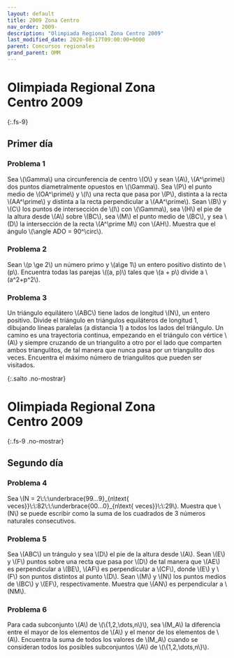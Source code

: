 ```yaml
---
layout: default
title: 2009 Zona Centro
nav_order: 2009-
description: "Olimpiada Regional Zona Centro 2009"
last_modified_date: 2020-08-17T09:00:00+0000
parent: Concursos regionales
grand_parent: OMM
---
```


<link rel="stylesheet" href="{{ '/assets/css/just-the-docs-degVerde.css' | absolute_url }}">
<script>
    jtd.setTheme('degVerde');
</script>

# Olimpiada Regional Zona Centro&nbsp;<span class="deg-sitio deg-sitio-texto">2009</span>
{:.fs-9}


## <span class="deg-sitio deg-sitio-texto">Primer día</span>

### Problema&nbsp;<span class="deg-sitio deg-sitio-texto">1</span>

Sea \\(\Gamma\\) una circunferencia de centro \\(O\\) y sean \\(A\\), \\(A^\prime\\) dos puntos diametralmente opuestos en \\(\Gamma\\). Sea \\(P\\) el punto medio de \\(OA^\prime\\) y \\(l\\) una recta que pasa por \\(P\\), distinta a la recta \\(AA^\prime\\) y distinta a la recta perpendicular a \\(AA^\prime\\). Sean \\(B\\) y \\(C\\) los puntos de intersección de \\(l\\) con \\(\Gamma\\), sea \\(H\\) el pie de la altura desde \\(A\\) sobre \\(BC\\), sea \\(M\\) el punto medio de \\(BC\\), y sea \\(D\\) la intersección de la recta \\(A^\prime M\\) con \\(AH\\).
Muestra que el ángulo \\(\angle ADO = 90^\circ\\).

### Problema&nbsp;<span class="deg-sitio deg-sitio-texto">2</span>

Sean \\(p \ge 2\\) un número primo y \\(a\ge 1\\) un entero positivo distinto de \\(p\\). Encuentra todas las parejas \\((a, p)\\) tales que \\(a + p\\) divide a \\(a^2+p^2\\).

### Problema&nbsp;<span class="deg-sitio deg-sitio-texto">3</span>

Un triángulo equilátero \\(ABC\\) tiene lados de longitud \\(N\\), un entero positivo.
Divide el triángulo en triángulos equiláteros de longitud 1, dibujando líneas paralelas (a distancia 1) a todos los lados del triángulo.
Un camino es una trayectoria continua, empezando en el triángulo con vértice \\(A\\) y siempre cruzando de un triangulito a otro por el lado que comparten ambos triangulitos, de tal manera que nunca pasa por un triangulito dos veces.
Encuentra el máximo número de triangulitos que pueden ser visitados.

<div></div>
{:.salto .no-mostrar}

# Olimpiada Regional Zona Centro&nbsp;<span class="deg-sitio deg-sitio-texto">2009</span>
{:.fs-9 .no-mostrar}

## <span class="deg-sitio deg-sitio-texto">Segundo día</span>

### Problema&nbsp;<span class="deg-sitio deg-sitio-texto">4</span>

Sea \\(N = 2\\:\\:\underbrace{99...9}\_{n\text{ veces}}\\:\\:82\\:\\:\underbrace{00...0}\_{n\text{ veces}}\\:\\:29\\).
Muestra que \\(N\\) se puede escribir como la suma de los cuadrados de 3 números naturales consecutivos.

### Problema&nbsp;<span class="deg-sitio deg-sitio-texto">5</span>

Sea \\(ABC\\) un trángulo y sea \\(D\\) el pie de la altura desde \\(A\\). Sean \\(E\\) y \\(F\\) puntos sobre una recta que pasa por \\(D\\) de tal manera que \\(AE\\) es perpendicular a \\(BE\\), \\(AF\\) es perpendicular a \\(CF\\), donde \\(E\\) y \\(F\\) son puntos distintos al punto \\(D\\). Sean \\(M\\) y \\(N\\) los puntos medios de \\(BC\\) y \\(EF\\), respectivamente. Muestra que \\(AN\\) es perpendicular a \\(NM\\).

### Problema&nbsp;<span class="deg-sitio deg-sitio-texto">6</span>

Para cada subconjunto \\(A\\) de \\(\\{1,2,\dots,n\\}\\), sea \\(M_A\\) la diferencia entre el mayor de los elementos de \\(A\\) y el menor de los elementos de \\(A\\). Encuentra la suma de todos los valores de \\(M_A\\) cuando se consideran todos los posibles subconjuntos \\(A\\) de \\(\\{1,2,\dots,n\\}\\).
